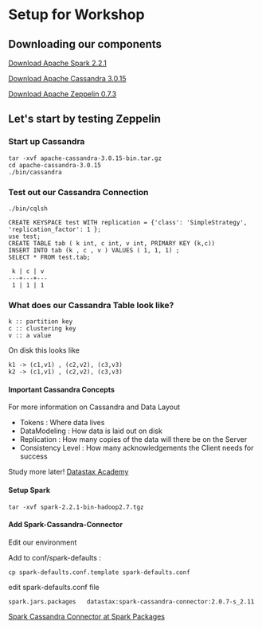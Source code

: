 # Setup for Workshop

## Downloading our components

[Download Apache Spark 2.2.1](https://www.apache.org/dyn/closer.lua/spark/spark-2.2.1/spark-2.2.1-bin-hadoop2.7.tgz)

[Download Apache Cassandra 3.0.15](http://www.apache.org/dyn/closer.lua/cassandra/3.0.15/apache-cassandra-3.0.15-bin.tar.gz)

[Download Apache Zeppelin 0.7.3](http://mirrors.gigenet.com/apache/zeppelin/zeppelin-0.7.3/zeppelin-0.7.3-bin-netinst.tgz)


## Let's start by testing Zeppelin

### Start up Cassandra

    tar -xvf apache-cassandra-3.0.15-bin.tar.gz
    cd apache-cassandra-3.0.15
    ./bin/cassandra
    
### Test out our Cassandra Connection

    ./bin/cqlsh
    
    CREATE KEYSPACE test WITH replication = {'class': 'SimpleStrategy', 'replication_factor': 1 };
    use test;
    CREATE TABLE tab ( k int, c int, v int, PRIMARY KEY (k,c))
    INSERT INTO tab (k , c , v ) VALUES ( 1, 1, 1) ;
    SELECT * FROM test.tab;
    
     k | c | v
    ---+---+---
     1 | 1 | 1
     
### What does our Cassandra Table look like?

    k :: partition key
    c :: clustering key
    v :: a value

On disk this looks like

    k1 -> (c1,v1) , (c2,v2), (c3,v3)
    k2 -> (c1,v1) , (c2,v2), (c3,v3)
   
    
#### Important Cassandra Concepts
For more information on Cassandra and Data Layout
* Tokens : Where data lives
* DataModeling : How data is laid out on disk
* Replication : How many copies of the data will there be on the Server
* Consistency Level : How many acknowledgements the Client needs for success  

Study more later!
[Datastax Academy](https://academy.datastax.com/)

#### Setup Spark
   
    tar -xvf spark-2.2.1-bin-hadoop2.7.tgz
   

#### Add Spark-Cassandra-Connector

Edit our environment
    
Add to conf/spark-defaults :  
    
    cp spark-defaults.conf.template spark-defaults.conf

edit spark-defaults.conf file

    spark.jars.packages   datastax:spark-cassandra-connector:2.0.7-s_2.11
    
[Spark Cassandra Connector at Spark Packages](https://spark-packages.org/package/datastax/spark-cassandra-connector)
  
